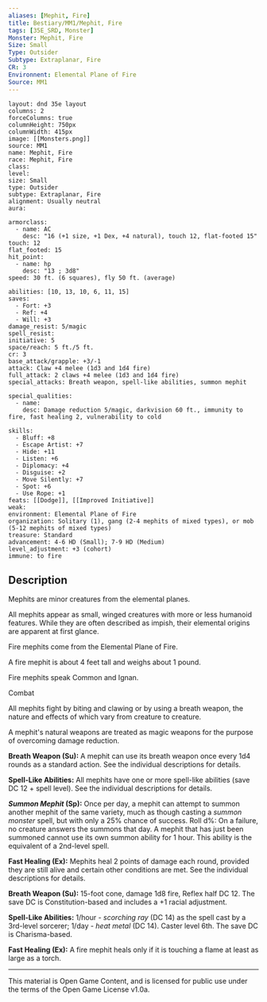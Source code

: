 ```yaml
---
aliases: [Mephit, Fire]
title: Bestiary/MM1/Mephit, Fire
tags: [35E_SRD, Monster]
Monster: Mephit, Fire
Size: Small
Type: Outsider
Subtype: Extraplanar, Fire
CR: 3
Environnent: Elemental Plane of Fire
Source: MM1
---
```


```statblock
layout: dnd 35e layout
columns: 2
forceColumns: true
columnHeight: 750px
columnWidth: 415px
image: [[Monsters.png]]
source: MM1
name: Mephit, Fire
race: Mephit, Fire
class: 
level: 
size: Small
type: Outsider
subtype: Extraplanar, Fire
alignment: Usually neutral
aura: 

armorclass:
  - name: AC
    desc: "16 (+1 size, +1 Dex, +4 natural), touch 12, flat-footed 15"
touch: 12
flat_footed: 15
hit_point:
  - name: hp
    desc: "13 ; 3d8"
speed: 30 ft. (6 squares), fly 50 ft. (average)

abilities: [10, 13, 10, 6, 11, 15]
saves:
  - Fort: +3
  - Ref: +4
  - Will: +3
damage_resist: 5/magic
spell_resist: 
initiative: 5
space/reach: 5 ft./5 ft.
cr: 3
base_attack/grapple: +3/-1
attack: Claw +4 melee (1d3 and 1d4 fire)
full_attack: 2 claws +4 melee (1d3 and 1d4 fire)
special_attacks: Breath weapon, spell-like abilities, summon mephit

special_qualities:
  - name: 
    desc: Damage reduction 5/magic, darkvision 60 ft., immunity to fire, fast healing 2, vulnerability to cold

skills:
  - Bluff: +8
  - Escape Artist: +7
  - Hide: +11
  - Listen: +6
  - Diplomacy: +4
  - Disguise: +2
  - Move Silently: +7
  - Spot: +6
  - Use Rope: +1
feats: [[Dodge]], [[Improved Initiative]]
weak: 
environment: Elemental Plane of Fire
organization: Solitary (1), gang (2-4 mephits of mixed types), or mob (5-12 mephits of mixed types)
treasure: Standard
advancement: 4-6 HD (Small); 7-9 HD (Medium)
level_adjustment: +3 (cohort)
immune: to fire
```

## Description

<p>Mephits are minor creatures from the elemental planes.</p>
<p>All mephits appear as small, winged creatures with more or less humanoid features. While they are often described as impish, their elemental origins are apparent at first glance.</p>
<p>Fire mephits come from the Elemental Plane of Fire.</p>
<p>A fire mephit is about 4 feet tall and weighs about 1 pound.</p>
<p>Fire mephits speak Common and Ignan.</p>
<p>Combat</p>
<p>All mephits fight by biting and clawing or by using a breath weapon, the nature and effects of which vary from creature to creature.</p>
<p>A mephit's natural weapons are treated as magic weapons for the purpose of overcoming damage reduction.</p>
<p>
            <b>Breath Weapon (Su):</b> A mephit can use its breath weapon once every 1d4 rounds as a standard action. See the individual descriptions for details.</p>
<p>
            <b>Spell-Like Abilities:</b> All mephits have one or more spell-like abilities (save DC 12 + spell level). See the individual descriptions for details.</p>
<p>
            <b>
              <i>Summon Mephit</i> (Sp):</b> Once per day, a mephit can attempt to summon another mephit of the same variety, much as though casting a <i>summon monster</i> spell, but with only a 25% chance of success. Roll d%: On a failure, no creature answers the summons that day. A mephit that has just been summoned cannot use its own summon ability for 1 hour. This ability is the equivalent of a 2nd-level spell.</p>
<p>
            <b>Fast Healing (Ex):</b> Mephits heal 2 points of damage each round, provided they are still alive and certain other conditions are met. See the individual descriptions for details.</p>
<p>
            <b>Breath Weapon (Su):</b> 15-foot cone, damage 1d8 fire, Reflex half DC 12. The save DC is Constitution-based and includes a +1 racial adjustment.</p>
<p>
            <b>Spell-Like Abilities:</b> 1/hour - <i>scorching ray</i> (DC 14) as the spell cast by a 3rd-level sorcerer; 1/day - <i>heat metal</i> (DC 14). Caster level 6th. The save DC is Charisma-based.</p>
<p>
            <b>Fast Healing (Ex):</b> A fire mephit heals only if it is touching a flame at least as large as a torch.</p>

---

This material is Open Game Content, and is licensed for public use under
the terms of the Open Game License v1.0a.
